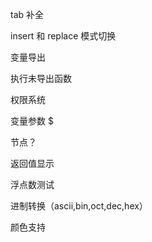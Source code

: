 tab 补全

insert 和 replace 模式切换

变量导出

执行未导出函数

权限系统

变量参数 $

节点？

返回值显示

浮点数测试

进制转换（ascii,bin,oct,dec,hex）

颜色支持
